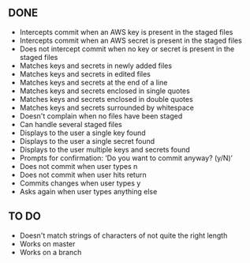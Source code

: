 ## DONE
- Intercepts commit when an AWS key is present in the staged files
- Intercepts commit when an AWS secret is present in the staged files
- Does not intercept commit when no key or secret is present in the staged files
- Matches keys and secrets in newly added files
- Matches keys and secrets in edited files
- Matches keys and secrets at the end of a line
- Matches keys and secrets enclosed in single quotes
- Matches keys and secrets enclosed in double quotes
- Matches keys and secrets surrounded by whitespace
- Doesn't complain when no files have been staged 
- Can handle several staged files
- Displays to the user a single key found
- Displays to the user a single secret found
- Displays to the user multiple keys and secrets found
- Prompts for confirmation: ‘Do you want to commit anyway? (y/N)’
- Does not commit when user types n
- Does not commit when user hits return
- Commits changes when user types y
- Asks again when user types anything else

## TO DO
- Doesn't match strings of characters of not quite the right length
- Works on master
- Works on a branch

